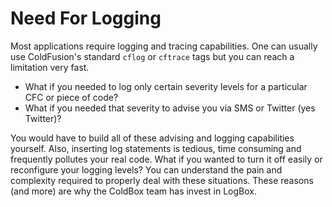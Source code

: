 # Need For Logging

Most applications require logging and tracing capabilities. One can usually use ColdFusion's standard `cflog` or `cftrace` tags but you can reach a limitation very fast. 

* What if you needed to log only certain severity levels for a particular CFC or piece of code? 
* What if you needed that severity to advise you via SMS or Twitter (yes Twitter)? 

You would have to build all of these advising and logging capabilities yourself. Also, inserting log statements is tedious, time consuming and frequently pollutes your real code. What if you wanted to turn it off easily or reconfigure your logging levels? You can understand the pain and complexity required to properly deal with these situations. These reasons (and more) are why the ColdBox team has invest in LogBox.
